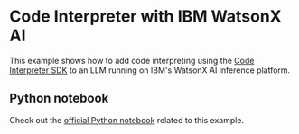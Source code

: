 # Code Interpreter with IBM WatsonX AI

This example shows how to add code interpreting using the [Code Interpreter SDK](https://github.com/e2b-dev/code-interpreter) to an LLM running on IBM's WatsonX AI inference platform.

## Python notebook
Check out the [official Python notebook](./granite_code_interpreter_py.ipynb) related to this example.